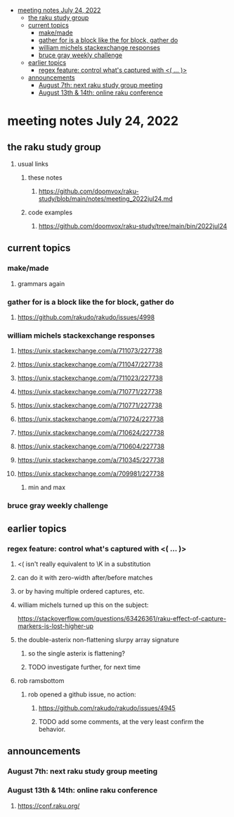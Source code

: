 - [meeting notes July 24, 2022](#org2419922)
  - [the raku study group](#orge4461be)
  - [current topics](#orgc21ac0a)
    - [make/made](#orge3f8c49)
    - [gather for is a block like the for block, gather do](#org59445e3)
    - [william michels stackexchange responses](#org1eb6716)
    - [bruce gray weekly challenge](#org426e056)
  - [earlier topics](#org5f459fb)
    - [regex feature: control what's captured with <( &#x2026; )>](#org096b7b9)
  - [announcements](#org4106093)
    - [August 7th: next raku study group meeting](#orge1fee74)
    - [August 13th & 14th: online raku conference](#org4517657)


<a id="org2419922"></a>

# meeting notes July 24, 2022


<a id="orge4461be"></a>

## the raku study group

1.  usual links

    1.  these notes
    
        1.  <https://github.com/doomvox/raku-study/blob/main/notes/meeting_2022jul24.md>
    
    2.  code examples
    
        1.  <https://github.com/doomvox/raku-study/tree/main/bin/2022jul24>


<a id="orgc21ac0a"></a>

## current topics


<a id="orge3f8c49"></a>

### make/made

1.  grammars again


<a id="org59445e3"></a>

### gather for is a block like the for block, gather do

1.  <https://github.com/rakudo/rakudo/issues/4998>


<a id="org1eb6716"></a>

### william michels stackexchange responses

1.  <https://unix.stackexchange.com/a/711073/227738>

2.  <https://unix.stackexchange.com/a/711047/227738>

3.  <https://unix.stackexchange.com/a/711023/227738>

4.  <https://unix.stackexchange.com/a/710771/227738>

5.  <https://unix.stackexchange.com/a/710771/227738>

6.  <https://unix.stackexchange.com/a/710724/227738>

7.  <https://unix.stackexchange.com/a/710624/227738>

8.  <https://unix.stackexchange.com/a/710604/227738>

9.  <https://unix.stackexchange.com/a/710345/227738>

10. <https://unix.stackexchange.com/a/709981/227738>

    1.  min and max


<a id="org426e056"></a>

### bruce gray weekly challenge


<a id="org5f459fb"></a>

## earlier topics


<a id="org096b7b9"></a>

### regex feature: control what's captured with <( &#x2026; )>

1.  <( isn't really equivalent to \K in a substitution

2.  can do it with zero-width after/before matches

3.  or by having multiple ordered captures, etc.

4.  william michels turned up this on the subject:

    <https://stackoverflow.com/questions/63426361/raku-effect-of-capture-markers-is-lost-higher-up>

1.  the double-asterix non-flattening slurpy array signature

    1.  so the single asterix is flattening?
    
    2.  TODO investigate further, for next time

2.  rob ramsbottom

    1.  rob opened a github issue, no action:
    
        1.  <https://github.com/rakudo/rakudo/issues/4945>
        
        2.  TODO add some comments, at the very least confirm the behavior.


<a id="org4106093"></a>

## announcements


<a id="orge1fee74"></a>

### August 7th: next raku study group meeting


<a id="org4517657"></a>

### August 13th & 14th: online raku conference

1.  <https://conf.raku.org/>
